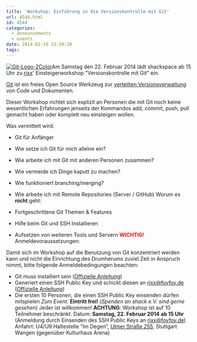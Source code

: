 ```yaml
---
title: 'Workshop: Einführung in die Versionskontrolle mit Git'
url: 4544.html
id: 4544
categories:
  - announcements
  - events
date: 2014-02-16 13:59:10
tags:
---
```


[![Git-Logo-2Color](https://blog.shackspace.de/wp-content/uploads/2014/02/Git-Logo-2Color-300x125.png)](https://blog.shackspace.de/wp-content/uploads/2014/02/Git-Logo-2Color.png)Am Samstag den 22\. Februar 2014 lädt shackspace ab 15 Uhr zu [rixx](https://github.com/rixx)' Einsteigerworkshop "Versionskontrolle mit Git" ein.

[Git](http://git-scm.com/) ist ein freies Open Source Werkzeug zur [verteilten Versionsverwaltung](http://de.wikipedia.org/wiki/Versionsverwaltung#Verteilte_Versionsverwaltung) von Code und Dokumenten.

Dieser Workshop richtet sich explizit an Personen die mit Git noch keine wesentlichen Erfahrungen jenseits der Kommandos add, commit, push, pull gemacht haben oder komplett neu einsteigen wollen.

Was vermittelt wird:

*   Git für Anfänger
*   Wie setze ich Git für mich alleine ein?
*   Wie arbeite ich mit Git mit anderen Personen zusammen?
*   Wie vermeide ich Dinge kaputt zu machen?
*   Wie funktioniert branching/merging?
*   Wie arbeite ich mit Remote Repositories (Server / GitHub)
Worum es **nicht** geht:

*   Fortgeschrittene Git Themen &amp; Features
*   Hilfe beim Git und SSH Installieren
*   Aufsetzen von weiteren Tools und Servern
**<span style="color: #ff0000;"> WICHTIG</span>**! Anmeldevoraussetzungen:

Damit sich im Workshop auf die Benutzung von Git konzentriert werden kann und nicht die Einrichtung des Drumherums zuviel Zeit in Anspruch nimmt, bitte folgende Anmeldebedingungen beachten:

*   Git muss installiert sein ([Offizielle Anleitung](http://git-scm.com/book/en/Getting-Started-Installing-Git))
*   Generiert einen SSH Public Key und schickt diesen an [rixx@foyfoy.de](mailto:rixx@foyfoy.de) ([Offizielle Anleitung](http://git-scm.com/book/en/Git-on-the-Server-Generating-Your-SSH-Public-Key))
*   Die ersten 10 Personen, die einen SSH Public Key einsenden dürfen mitspielen
_Zum Event:_
**Eintritt frei!** (_Spenden an shack e.V. sind gerne gesehen_) Jeder ist willkommen! **ACHTUNG**: Workshop ist auf 10 Teilnehmer beschränkt.
Datum: **Samstag, 22\. Februar 2014 ab 15 Uhr** (Anmeldung durch Einsenden des SSH Public Keys an [rixx@foyfoy.de](mailto:rixx@foyfoy.de))
Anfahrt: U4/U9 Haltestelle “Im Degen”, [Ulmer Straße 255](https://blog.shackspace.de/?page_id=713), Stuttgart Wangen (gegenüber Kulturhaus Arena)
